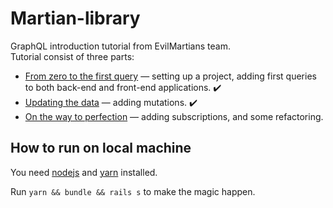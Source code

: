 # Martian-library

GraphQL introduction tutorial from EvilMartians team.  
Tutorial consist of three parts:
- [From zero to the first query](https://evilmartians.com/chronicles/graphql-on-rails-1-from-zero-to-the-first-query) — setting up a project, adding first queries to both back-end and front-end applications. :heavy_check_mark:
- [Updating the data](https://evilmartians.com/chronicles/graphql-on-rails-2-updating-the-data) — adding mutations. :heavy_check_mark:
- [On the way to perfection](https://evilmartians.com/chronicles/graphql-on-rails-3-on-the-way-to-perfection) — adding subscriptions, and some refactoring.

## How to run on local machine

You need [nodejs](https://nodejs.org/en/download/) and [yarn](https://yarnpkg.com/lang/en/docs/install) installed.

Run `yarn && bundle && rails s` to make the magic happen.

